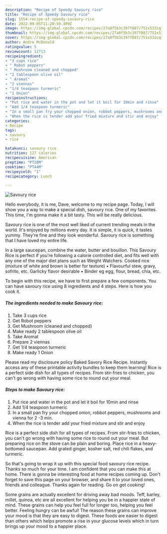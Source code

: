 ```yaml
---
description: "Recipe of Speedy Savoury rice"
title: "Recipe of Speedy Savoury rice"
slug: 1554-recipe-of-speedy-savoury-rice
date: 2022-09-05T11:20:59.499Z
image: https://img-global.cpcdn.com/recipes/27a8f5b3c397f887/751x532cq70/savoury-rice-recipe-main-photo.jpg
thumbnail: https://img-global.cpcdn.com/recipes/27a8f5b3c397f887/751x532cq70/savoury-rice-recipe-main-photo.jpg
cover: https://img-global.cpcdn.com/recipes/27a8f5b3c397f887/751x532cq70/savoury-rice-recipe-main-photo.jpg
author: Andre McDonald
ratingvalue: 5
reviewcount: 12713
recipeingredient:
- "3 cups rice"
- " Robot peppers"
- " Mushroom cleaned and chopped"
- "2 tablespoon olive oil"
- " Aromat"
- "2 viennas"
- "1/4 teaspoon turmeric"
- "1 Onion"
recipeinstructions:
- "Put rice and water in the pot and let it boil for 10min and rinse"
- "Add 1/4 teaspoon turmeric"
- "In a small pan fry your chopped onion, robbot peppers, mushrooms and vienna for 2 -3 min."
- "When the rice is tender add your fried mixture and stir and enjoy"
categories:
- Recipe
tags:
- savoury
- rice

katakunci: savoury rice 
nutrition: 127 calories
recipecuisine: American
preptime: "PT20M"
cooktime: "PT44M"
recipeyield: "1"
recipecategory: Lunch

---
```



![Savoury rice](https://img-global.cpcdn.com/recipes/27a8f5b3c397f887/751x532cq70/savoury-rice-recipe-main-photo.jpg)

Hello everybody, it is me, Dave, welcome to my recipe page. Today, I will show you a way to make a special dish, savoury rice. One of my favorites. This time, I'm gonna make it a bit tasty. This will be really delicious.

Savoury rice is one of the most well liked of current trending meals in the world. It's enjoyed by millions every day. It is simple, it is quick, it tastes yummy. They're fine and they look wonderful. Savoury rice is something that I have loved my entire life.

In a large saucepan, combine the water, butter and bouillon. This Savoury Rice is perfect if you&#39;re following a calorie controlled diet, and fits well with any one of the major diet plans such as Weight Watchers. Cooked rice (mixture of white and brown is better for texture) • Flavourful stew, gravy, sofrito, etc. Garlicky flavor desirable • Binder eg egg, flour, bread, chia, etc.


To begin with this recipe, we have to first prepare a few components. You can have savoury rice using 8 ingredients and 4 steps. Here is how you cook it.

<!--inarticleads1-->

##### The ingredients needed to make Savoury rice:

1. Take 3 cups rice
1. Get  Robot peppers
1. Get  Mushroom (cleaned and chopped)
1. Make ready 2 tablespoon olive oil
1. Take  Aromat
1. Prepare 2 viennas
1. Get 1/4 teaspoon turmeric
1. Make ready 1 Onion


Please read my disclosure policy Baked Savory Rice Recipe. Instantly access any of these printable activity bundles to keep them learning! Rice is a perfect side dish for all types of recipes. From stir-fries to chicken, you can&#39;t go wrong with having some rice to round out your meal. 

<!--inarticleads2-->

##### Steps to make Savoury rice:

1. Put rice and water in the pot and let it boil for 10min and rinse
1. Add 1/4 teaspoon turmeric
1. In a small pan fry your chopped onion, robbot peppers, mushrooms and vienna for 2 -3 min.
1. When the rice is tender add your fried mixture and stir and enjoy


Rice is a perfect side dish for all types of recipes. From stir-fries to chicken, you can&#39;t go wrong with having some rice to round out your meal. But preparing rice on the stove can be plain and boring. Place rice in a heavy-bottomed saucepan. Add grated ginger, kosher salt, red chili flakes, and turmeric. 

So that's going to wrap it up with this special food savoury rice recipe. Thanks so much for your time. I am confident that you can make this at home. There is gonna be interesting food at home recipes coming up. Don't forget to save this page on your browser, and share it to your loved ones, friends and colleague. Thanks again for reading. Go on get cooking!

Some grains are actually excellent for driving away bad moods. Teff, barley, millet, quinoa, etc are all excellent for helping you be in a happier state of mind. These grains can help you feel full for longer too, helping you feel better. Feeling hungry can be awful! The reason these grains can improve your mood is that they are easy to digest. These foods are easier to digest than others which helps promote a rise in your glucose levels which in turn brings up your mood to a happier place.
